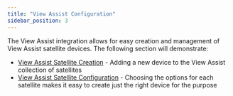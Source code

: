 ```yaml
---
title: "View Assist Configuration"
sidebar_position: 3
---
```


The View Assist integration allows for easy creation and management of View Assist satellite devices.  The following section will demonstrate:

* [View Assist Satellite Creation](./satellite-creation/index.md) - Adding a new device to the View Assist collection of satellites
* [View Assist Satellite Configuration](./satellite-configuration/index.md) - Choosing the options for each satellite makes it easy to create just the right device for the purpose
